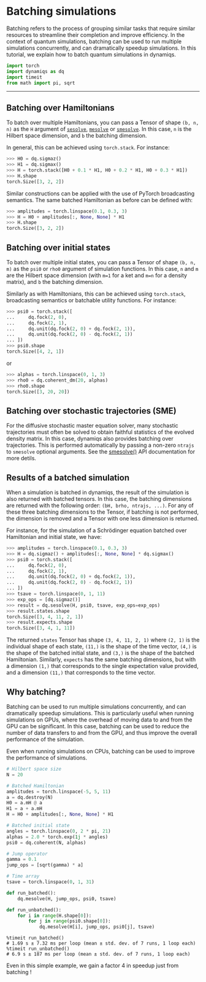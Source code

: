 # Batching simulations

Batching refers to the process of grouping similar tasks that require similar resources to streamline their completion and improve efficiency. In the context of quantum simulations, batching can be used to run multiple simulations concurrently, and can dramatically speedup simulations. In this tutorial, we explain how to batch quantum simulations in dynamiqs.

```python
import torch
import dynamiqs as dq
import timeit
from math import pi, sqrt
```

***

## Batching over Hamiltonians

To batch over multiple Hamiltonians, you can pass a Tensor of shape `(b, n, n)` as the `H` argument of [`sesolve`](/python_api/solvers/sesolve.html), [`mesolve`](/python_api/solvers/mesolve.html) or [`smesolve`](/python_api/solvers/smesolve.html). In this case, `n` is the Hilbert space dimension, and `b` the batching dimension.

In general, this can be achieved using `torch.stack`. For instance:

```python
>>> H0 = dq.sigmaz()
>>> H1 = dq.sigmax()
>>> H = torch.stack([H0 + 0.1 * H1, H0 + 0.2 * H1, H0 + 0.3 * H1])
>>> H.shape
torch.Size([3, 2, 2])
```

Similar constructions can be applied with the use of PyTorch broadcasting semantics. The same batched Hamiltonian as before can be defined with:

```python
>>> amplitudes = torch.linspace(0.1, 0.3, 3)
>>> H = H0 + amplitudes[:, None, None] * H1
>>> H.shape
torch.Size([3, 2, 2])
```

## Batching over initial states

To batch over multiple initial states, you can pass a Tensor of shape `(b, n, m)` as the `psi0` or `rho0` argument of simulation functions. In this case, `n` and `m` are the Hilbert space dimension (with `m=1` for a ket and `m=n` for a density matrix), and `b` the batching dimension.

Similarly as with Hamiltonians, this can be achieved using `torch.stack`, broadcasting semantics or batchable utility functions. For instance:

```python
>>> psi0 = torch.stack([
...     dq.fock(2, 0),
...     dq.fock(2, 1),
...     dq.unit(dq.fock(2, 0) + dq.fock(2, 1)),
...     dq.unit(dq.fock(2, 0) - dq.fock(2, 1))
... ])
>>> psi0.shape
torch.Size([4, 2, 1])
```

or

```python
>>> alphas = torch.linspace(0, 1, 3)
>>> rho0 = dq.coherent_dm(20, alphas)
>>> rho0.shape
torch.Size([3, 20, 20])
```

## Batching over stochastic trajectories (SME)

For the diffusive stochastic master equation solver, many stochastic trajectories must often be solved to obtain faithful statistics of the evolved density matrix. In this case, dynamiqs also provides batching over trajectories. This is performed automatically by passing a non-zero `ntrajs` to `smesolve` optional arguments. See the [smesolve()](../python_api/solvers/smesolve.md) API documentation for more detils.

## Results of a batched simulation

When a simulation is batched in dynamiqs, the result of the simulation is also returned with batched tensors. In this case, the batching dimensions are returned with the following order: `(bH, brho, ntrajs, ...)`. For any of these three batching dimensions to the Tensor, if batching is not performed, the dimension is removed and a Tensor with one less dimension is returned.

For instance, for the simulation of a Schrödinger equation batched over Hamiltonian and initial state, we have:

```python
>>> amplitudes = torch.linspace(0.1, 0.3, 3)
>>> H = dq.sigmaz() + amplitudes[:, None, None] * dq.sigmax()
>>> psi0 = torch.stack([
...     dq.fock(2, 0),
...     dq.fock(2, 1),
...     dq.unit(dq.fock(2, 0) + dq.fock(2, 1)),
...     dq.unit(dq.fock(2, 0) - dq.fock(2, 1))
... ])
>>> tsave = torch.linspace(0, 1, 11)
>>> exp_ops = [dq.sigmaz()]
>>> result = dq.sesolve(H, psi0, tsave, exp_ops=exp_ops)
>>> result.states.shape
torch.Size([3, 4, 11, 2, 1])
>>> result.expects.shape
torch.Size([3, 4, 1, 11])
```

The returned `states` Tensor has shape `(3, 4, 11, 2, 1)` where `(2, 1)` is the individual shape of each state, `(11,)` is the shape of the time vector, `(4,)` is the shape of the batched initial state, and `(3,)` is the shape of the batched Hamiltonian. Similarly, `expects` has the same batching dimensions, but with a dimension `(1,)` that corresponds to the single expectation value provided, and a dimension `(11,)` that corresponds to the time vector.

## Why batching?

Batching can be used to run multiple simulations concurrently, and can dramatically speedup simulations. This is particularly useful when running simulations on GPUs, where the overhead of moving data to and from the GPU can be significant. In this case, batching can be used to reduce the number of data transfers to and from the GPU, and thus improve the overall performance of the simulation.

Even when running simulations on CPUs, batching can be used to improve the performance of simulations.

```python
# Hilbert space size
N = 20

# Batched Hamiltonian
amplitudes = torch.linspace(-5, 5, 11)
a = dq.destroy(N)
H0 = a.mH @ a
H1 = a + a.mH
H = H0 + amplitudes[:, None, None] * H1

# Batched initial state
angles = torch.linspace(0, 2 * pi, 21)
alphas = 2.0 * torch.exp(1j * angles)
psi0 = dq.coherent(N, alphas)

# Jump operator
gamma = 0.1
jump_ops = [sqrt(gamma) * a]

# Time array
tsave = torch.linspace(0, 1, 31)

def run_batched():
    dq.mesolve(H, jump_ops, psi0, tsave)

def run_unbatched():
    for i in range(H.shape[0]):
        for j in range(psi0.shape[0]):
            dq.mesolve(H[i], jump_ops, psi0[j], tsave)
```

```text
%timeit run_batched()
# 1.69 s ± 7.32 ms per loop (mean ± std. dev. of 7 runs, 1 loop each)
%timeit run_unbatched()
# 6.9 s ± 187 ms per loop (mean ± std. dev. of 7 runs, 1 loop each)
```

Even in this simple example, we gain a factor 4 in speedup just from batching !
